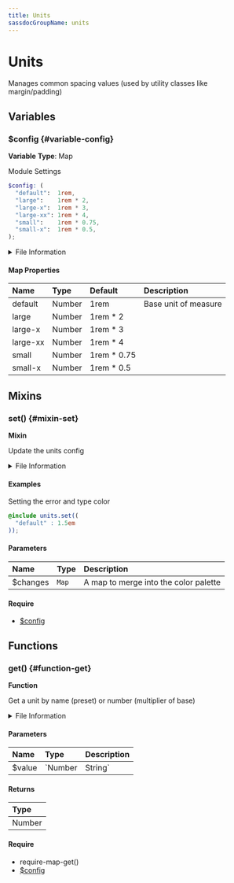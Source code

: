 ```yaml
---
title: Units
sassdocGroupName: units
---
```



# Units

<div class="type-large">

Manages common spacing values (used by utility classes like margin/padding)

</div>



## Variables




<div class="sassdoc-item-header">

###  $config {#variable-config}

  <div class="sassdoc-item-header__labels">
    <span class="tag tag--primary"><strong>Variable</strong></span> <span class="tag"><strong>Type</strong>: Map</span>
  </div>

</div>

  

Module Settings
    
    

``` scss
$config: (
  "default":  1rem,
  "large":    1rem * 2,
  "large-x":  1rem * 3,
  "large-xx": 1rem * 4,
  "small":    1rem * 0.75,
  "small-x":  1rem * 0.5,
);
```
  


<details>
  <summary>File Information</summary>
  
- **File:** _units.scss
- **Group:** units
- **Type:** variable
- **Lines (comments):** 10-17
- **Lines (code):** 19-26

</details>

    

#### Map Properties


|Name|Type|Default|Description|
|:--|:--|:--|:--|
|default|Number|1rem|Base unit of measure|
|large|Number|1rem * 2||
|large-x|Number|1rem * 3||
|large-xx|Number|1rem * 4||
|small|Number|1rem * 0.75||
|small-x|Number|1rem * 0.5||

    
  

## Mixins




<div class="sassdoc-item-header">

###  set() {#mixin-set}

  <div class="sassdoc-item-header__labels">
    <span class="tag tag--primary"><strong>Mixin</strong></span>
  </div>

</div>

  

Update the units config
    
    


<details>
  <summary>File Information</summary>
  
- **File:** _units.scss
- **Group:** units
- **Type:** mixin
- **Lines (comments):** 28-33
- **Lines (code):** 35-37

</details>

    

#### Examples

Setting the error and type color      


``` scss
@include units.set((
  "default" : 1.5em
));
```
  

      

#### Parameters


|Name|Type|Description|
|:--|:--|:--|
|$changes|`Map`|A map to merge into the color palette|

    

#### Require

- [$config](/sass/core/breakpoint/#variable-config)
  
  

## Functions




<div class="sassdoc-item-header">

###  get() {#function-get}

  <div class="sassdoc-item-header__labels">
    <span class="tag tag--primary"><strong>Function</strong></span>
  </div>

</div>

  

Get a unit by name (preset) or number (multiplier of base)
    
    


<details>
  <summary>File Information</summary>
  
- **File:** _units.scss
- **Group:** units
- **Type:** function
- **Lines (comments):** 39-41
- **Lines (code):** 43-48

</details>

    

#### Parameters


|Name|Type|Description|
|:--|:--|:--|
|$value|`Number|String`|if a number is passed it is used as a multiplier of the base, if a string is passed it is used to lookup a value from unit presets @see $config|

    

#### Returns


|Type|
|:--|
|Number|

    

#### Require

- require-map-get()
- [$config](/sass/core/breakpoint/#variable-config)
  
  
  